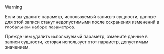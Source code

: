 > [!WARNING]
> Если вы удалите параметр, используемый записью сущности, данные для этой записи станут недопустимыми после сохранения изменений в глобальном наборе параметров.
>
>Прежде чем удалить используемый параметр, замените данные в записи сущности, которая использует этот параметр, допустимым значением.